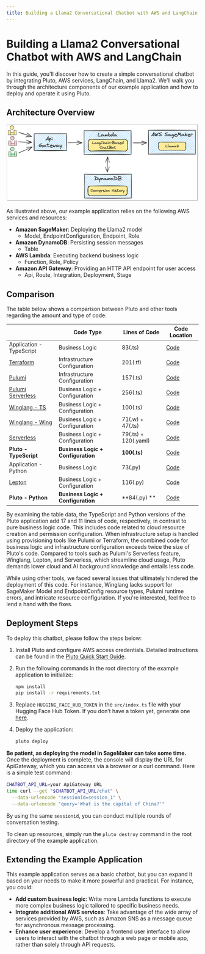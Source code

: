 ```yaml
---
title: Building a Llama2 Conversational Chatbot with AWS and LangChain
---
```


# Building a Llama2 Conversational Chatbot with AWS and LangChain

In this guide, you'll discover how to create a simple conversational chatbot by integrating Pluto, AWS services, LangChain, and Llama2. We’ll walk you through the architecture components of our example application and how to deploy and operate it using Pluto.

## Architecture Overview

![Chatbot Architecture Diagram](../../public/assets/langchain-llama2-chatbot-sagemaker-arch.png)

As illustrated above, our example application relies on the following AWS services and resources:

- **Amazon SageMaker**: Deploying the Llama2 model
  - Model, EndpointConfiguration, Endpoint, Role
- **Amazon DynamoDB**: Persisting session messages
  - Table
- **AWS Lambda**: Executing backend business logic
  - Function, Role, Policy
- **Amazon API Gateway**: Providing an HTTP API endpoint for user access
  - Api, Route, Integration, Deployment, Stage

## Comparison

The table below shows a comparison between Pluto and other tools regarding the amount and type of code:

|                                                         | Code Type                          | Lines of Code        | Code Location                                        |
| ------------------------------------------------------- | ---------------------------------- | -------------------- | ---------------------------------------------------- |
| Application - TypeScript                                | Business Logic                     | 83(.ts)              |[Code](https://github.com/pluto-lang/pluto/tree/main/examples/langchain-llama2-chatbot-sagemaker/./comparison/application)                     |
|[Terraform](https://www.terraform.io/)                  | Infrastructure Configuration       | 201(.tf)             | [Code](https://github.com/pluto-lang/pluto/tree/main/examples/langchain-llama2-chatbot-sagemaker/./comparison/terraform)                       |
|[Pulumi](https://www.pulumi.com/)                       | Infrastructure Configuration       | 157(.ts)             | [Code](https://github.com/pluto-lang/pluto/tree/main/examples/langchain-llama2-chatbot-sagemaker/./comparison/pulumi)                          |
|[Pulumi Serverless](https://www.pulumi.com/serverless/) | Business Logic + Configuration     | 256(.ts)             | [Code](https://github.com/pluto-lang/pluto/tree/main/examples/langchain-llama2-chatbot-sagemaker/./comparison/pulumi-app)                      |
|[Winglang - TS](https://github.com/winglang/wing)       | Business Logic + Configuration     | 100(.ts)             | [Code](https://github.com/pluto-lang/pluto/tree/main/examples/langchain-llama2-chatbot-sagemaker/./comparison/wing-ts)                         |
|[Winglang - Wing](https://github.com/winglang/wing)     | Business Logic + Configuration     | 71(.w) + 47(.ts)     | [Code](https://github.com/pluto-lang/pluto/tree/main/examples/langchain-llama2-chatbot-sagemaker/./comparison/wing-wing)                       |
|[Serverless](https://github.com/serverless/serverless)  | Business Logic + Configuration     | 79(.ts) + 120(.yaml) | [Code](https://github.com/pluto-lang/pluto/tree/main/examples/langchain-llama2-chatbot-sagemaker/./comparison/serverless)                      |
| **Pluto - TypeScript**                                  | **Business Logic + Configuration** | **100(.ts)**         |[Code](https://github.com/pluto-lang/pluto/tree/main/examples/langchain-llama2-chatbot-sagemaker/./src)                                        |
| Application - Python                                    | Business Logic                     | 73(.py)              |[Code](https://github.com/pluto-lang/pluto/tree/main/examples/langchain-llama2-chatbot-sagemaker/./comparison/application-python)              |
|[Lepton](https://www.lepton.ai/)                        | Business Logic + Configuration     | 116(.py)             | [Code](https://github.com/pluto-lang/pluto/tree/main/examples/langchain-llama2-chatbot-sagemaker/./comparison/lepton)                          |
| **Pluto - Python**                                      | **Business Logic + Configuration** | **84(.py) **         |[Code](https://github.com/pluto-lang/pluto/tree/main/examples/langchain-llama2-chatbot-sagemaker/../langchain-llama2-chatbot-sagemaker-python) |

By examining the table data, the TypeScript and Python versions of the Pluto application add 17 and 11 lines of code, respectively, in contrast to pure business logic code. This includes code related to cloud resource creation and permission configuration. When infrastructure setup is handled using provisioning tools like Pulumi or Terraform, the combined code for business logic and infrastructure configuration exceeds twice the size of Pluto's code. Compared to tools such as Pulumi's Serverless feature, Winglang, Lepton, and Serverless, which streamline cloud usage, Pluto demands lower cloud and AI background knowledge and entails less code.

While using other tools, we faced several issues that ultimately hindered the deployment of this code. For instance, Winglang lacks support for SageMaker Model and EndpointConfig resource types, Pulumi runtime errors, and intricate resource configuration. If you're interested, feel free to lend a hand with the fixes.

## Deployment Steps

To deploy this chatbot, please follow the steps below:

1. Install Pluto and configure AWS access credentials. Detailed instructions can be found in the [Pluto Quick Start Guide](https://github.com/pluto-lang/pluto#-quick-start).

2. Run the following commands in the root directory of the example application to initialize:

   ```bash
   npm install
   pip install -r requirements.txt
   ```

3. Replace `HUGGING_FACE_HUB_TOKEN` in the `src/index.ts` file with your Hugging Face Hub Token. If you don’t have a token yet, generate one [here](https://huggingface.co/settings/tokens).

4. Deploy the application:

   ```bash
   pluto deploy
   ```

**Be patient, as deploying the model in SageMaker can take some time.** Once the deployment is complete, the console will display the URL for ApiGateway, which you can access via a browser or a curl command. Here is a simple test command:

```bash
CHATBOT_API_URL=your ApiGateway URL
time curl --get "$CHATBOT_API_URL/chat" \
  --data-urlencode "sessionid=session_1" \
  --data-urlencode "query='What is the capital of China?'"
```

By using the same `sessionid`, you can conduct multiple rounds of conversation testing.

To clean up resources, simply run the `pluto destroy` command in the root directory of the example application.

## Extending the Example Application

This example application serves as a basic chatbot, but you can expand it based on your needs to make it more powerful and practical. For instance, you could:

- **Add custom business logic**: Write more Lambda functions to execute more complex business logic tailored to specific business needs.
- **Integrate additional AWS services**: Take advantage of the wide array of services provided by AWS, such as Amazon SNS as a message queue for asynchronous message processing.
- **Enhance user experience**: Develop a frontend user interface to allow users to interact with the chatbot through a web page or mobile app, rather than solely through API requests.
